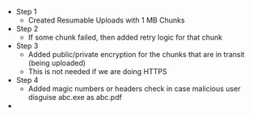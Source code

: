 - Step 1
  - Created Resumable Uploads with 1 MB Chunks
- Step 2
  - If some chunk failed, then added retry logic for that chunk
- Step 3
  - Added public/private encryption for the chunks that are in transit (being uploaded)
  - This is not needed if we are doing HTTPS
- Step 4
  - Added magic numbers or headers check in case malicious user disguise abc.exe as abc.pdf
- 